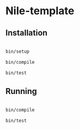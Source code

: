 # Nile-template


## Installation

```bash

bin/setup

bin/compile

bin/test
```

## Running


```bash

bin/compile

bin/test
```
